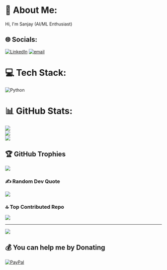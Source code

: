 # 💫 About Me:
Hi, I'm Sanjay (AI/ML Enthusiast)


## 🌐 Socials:
[![LinkedIn](https://img.shields.io/badge/LinkedIn-%230077B5.svg?logo=linkedin&logoColor=white)](https://www.linkedin.com/in/sanjay-kumar-mahto/) [![email](https://img.shields.io/badge/Email-D14836?logo=gmail&logoColor=white)](mailto:skumarskm2001@gmail.com) 

# 💻 Tech Stack:
![Python](https://img.shields.io/badge/python-3670A0?style=plastic&logo=python&logoColor=ffdd54)
# 📊 GitHub Stats:
![](https://github-readme-stats.vercel.app/api?username=sanjay067-cse&theme=aura_dark&hide_border=false&include_all_commits=true&count_private=true)<br/>
![](https://nirzak-streak-stats.vercel.app/?user=sanjay067-cse&theme=aura_dark&hide_border=false)<br/>
![](https://github-readme-stats.vercel.app/api/top-langs/?username=sanjay067-cse&theme=aura_dark&hide_border=false&include_all_commits=true&count_private=true&layout=compact)

## 🏆 GitHub Trophies
![](https://github-profile-trophy.vercel.app/?username=sanjay067-cse&theme=aura_dark&no-frame=false&no-bg=false&margin-w=4)

### ✍️ Random Dev Quote
![](https://quotes-github-readme.vercel.app/api?type=horizontal&theme=tokyonight)

### 🔝 Top Contributed Repo
![](https://github-contributor-stats.vercel.app/api?username=sanjay067-cse&limit=5&theme=aura_dark&combine_all_yearly_contributions=true)

---
[![](https://visitcount.itsvg.in/api?id=sanjay067-cse&icon=0&color=5)](https://visitcount.itsvg.in)

  ## 💰 You can help me by Donating
  [![PayPal](https://img.shields.io/badge/PayPal-00457C?style=for-the-badge&logo=paypal&logoColor=white)](https://paypal.me/paypal.me/sanjay067) 

  
<!-- Proudly created with GPRM ( https://gprm.itsvg.in ) -->
